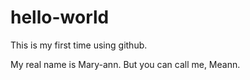 # hello-world
This is my first time using github.

My real name is Mary-ann.
But you can call me, Meann.
